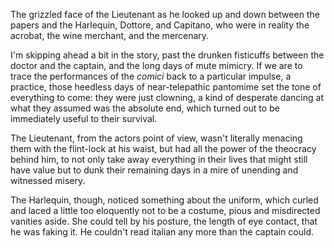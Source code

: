 



<!--In earlier imaginings, the Lieutenant was pointing a gun at them, trying to decide if he should shoot. I like the meta flavor of the outranking officer pretending to read a document in Italian.-->

The grizzled face of the Lieutenant as he looked up and down between the papers and the Harlequin, Dottore, and Capitano, who were in reality the acrobat, the wine merchant, and the mercenary. 

I'm skipping ahead a bit in the story, past the drunken fisticuffs between the doctor and the captain, and the long days of mute mimicry. If we are to trace the performances of the *comici* back to a particular impulse, a practice, those heedless days of near-telepathic pantomime set the tone of everything to come: they were just clowning, a kind of desperate dancing at what they assumed was the absolute end, which turned out to be immediately useful to their survival.

The Lieutenant, from the actors point of view, wasn't literally menacing them with the flint-lock at his waist, but had all the power of the theocracy behind him, to not only take away everything in their lives that might still have value but to dunk their remaining days in a mire of unending and witnessed misery.

The Harlequin, though, noticed something about the uniform, which curled and laced a little too eloquently not to be a costume, pious and misdirected vanities aside. She could tell by his posture, the length of eye contact, that he was faking it. He couldn't read italian any more than the captain could. 

